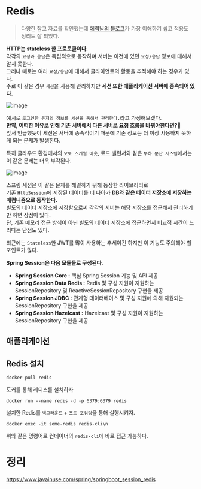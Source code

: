 # Redis
> 다양한 참고 자료를 확인했는데 [에릭님의 블로그](https://deveric.tistory.com/76)가 가장 이해하기 쉽고 적용도 정리도 잘 되었다.  
   
**HTTP는 stateless 한 프로토콜이다.**                         
각각의 `요청과 응답`은 독립적으로 동작하며 서버는 이전에 있던 `요청/응답` 정보에 대해서 알지 못한다.        
그러나 때로는 여러 `요청/응답`에 대해서 클라이언트의 활동을 추적해야 하는 경우가 있다.        
주로 이 같은 경우 `세션`을 사용해 관리하지만 **세션 또한 애플리케이션 서버에 종속되어 있다.**       

![image](https://user-images.githubusercontent.com/50267433/133992674-91925337-07b7-473a-a6c5-6de497c8ce3f.png)      
   
예시로 `로그인한 유저의 정보를 세션을 통해서 관리한다.`라고 가정해보겠다.           
**만약, 어떠한 이유로 인해 기존 서버에서 다른 서버로 요청 흐름을 바꿔야한다면?🤔**                
앞서 언급했듯이 세션은 서버에 종속적이기 때문에 기존 정보는 더 이상 사용하지 못하게 되는 문제가 발생한다.                
                    
특히 클라우드 환경에서의 `오토 스케일 아웃`, 로드 밸런서와 같은 `부하 분산 시스템`에서는 이 같은 문제는 더욱 부각된다.           
        
![image](https://user-images.githubusercontent.com/50267433/133992692-90c426cc-0f48-4034-b410-63289d4f6a1d.png)      
              
스프링 세션은 이 같은 문제를 해결하기 위해 등장한 라이브러리로            
기존 `HttpSession`에 저장된 데이터를 더 나아가 **DB와 같은 데이터 저장소에 저장하는 매컴니즘으로 동작한다.**               
별도의 데이터 저장소에 저장함으로써 각각의 서버는 해당 저장소를 접근해서 관리하기만 하면 장점이 있다.             
단, 기존 메모리 접근 방식이 아닌 별도의 데이터 저장소에 접근하면서 비교적 시간이 느리다는 단점도 있다.          
             
최근에는 `Stateless`한 JWT를 많이 사용하는 추세이긴 하지만 이 기능도 주의해야 할 포인트가 많다.   
  
**Spring Session은 다음 모듈들로 구성된다.**    
* **Spring Session Core :** 핵심 Spring Session 기능 및 API 제공   
* **Spring Session Data Redis :** Redis 및 구성 지원이 지원하는 SessionRepository 및 ReactiveSessionRepository 구현을 제공     
* **Spring Session JDBC :** 관계형 데이터베이스 및 구성 지원에 의해 지원되는 SessionRepository 구현을 제공 
* **Spring Session Hazelcast :** Hazelcast 및 구성 지원이 지원하는 SessionRepository 구현을 제공    


## 애플리케이션


## Redis 설치
```
docker pull redis
``` 
도커를 통해 레디스를 설치하자     
  
```
docker run --name redis -d -p 6379:6379 redis
```
설치한 Redis를 `백그라운드` + `포트 포워딩`을 통해 실행시키자.   
    
``` 
docker exec -it some-redis redis-cli\n
``` 
위와 같은 명령어로 컨테이너의 `redis-cli`에 바로 접근 가능하다.    

# 정리 
https://www.javainuse.com/spring/springboot_session_redis
